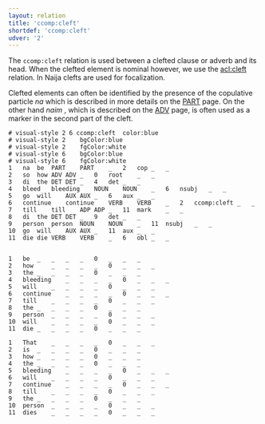 ```yaml
---
layout: relation
title: 'ccomp:cleft'
shortdef: 'ccomp:cleft'
udver: '2'
---
```


The `ccomp:cleft` relation is used between a clefted clause or adverb and its head. When the clefted element is nominal however, we use the [acl:cleft]() relation. In Naija clefts are used for focalization.

Clefted elements can often be identified by the presence of the copulative particle _na_ which is described in more details on the [PART]() page. On the other hand _naim_ , which is described on the [ADV]() page, is often used as a marker in the second part of the cleft. 

~~~ conllu
# visual-style 2 6 ccomp:cleft	color:blue
# visual-style 2	bgColor:blue
# visual-style 2	fgColor:white
# visual-style 6	bgColor:blue
# visual-style 6	fgColor:white
1	na	be	PART	PART	_	2	cop	_	_
2	so	how	ADV	ADV	_	0	root	_	_
3	di	the	DET	DET	_	4	det	_	_
4	bleed	bleeding	NOUN	NOUN	_	6	nsubj	_	_
5	go	will	AUX	AUX	_	6	aux	_	_
6	continue	continue	VERB	VERB	_	2	ccomp:cleft	_	_
7	till	till	ADP	ADP	_	11	mark	_	_
8	di	the	DET	DET	_	9	det	_	_
9	person	person	NOUN	NOUN	_	11	nsubj	_	_
10	go	will	AUX	AUX	_	11	aux	_	_
11	die	die	VERB	VERB	_	6	obl	_	_


1	be	_	_	_	_	0	_	_	_
2	how 	_	_	_	_	0	_	_	_
3	the	_	_	_	_	0	_	_	_
4	bleeding	_	_	_	_	0	_	_	_	
5	will	_	_	_	_	0	_	_	_
6	continue	_	_	_	_	0	_	_	_
7	till	_	_	_	_	0	_	_	_	
8	the	_	_	_	_	0	_	_	_	
9	person	_	_	_	_	0	_	_	_	
10	will	_	_	_	_	0	_	_	_	
11	die	_	_	_	_	0	_	_	_	

1	That	_	_	_	_	0	_	_	_
2	is	_	_	_	_	0	_	_	_
3	how	_	_	_	_	0	_	_	_
4	the	_	_	_	_	0	_	_	_	
5	bleeding	_	_	_	_	0	_	_	_
6	will	_	_	_	_	0	_	_	_
7	continue	_	_	_	_	0	_	_	_	
8	till	_	_	_	_	0	_	_	_	
9	the	_	_	_	_	0	_	_	_	
10	person	_	_	_	_	0	_	_	_	
11	dies	_	_	_	_	0	_	_	_	

~~~


